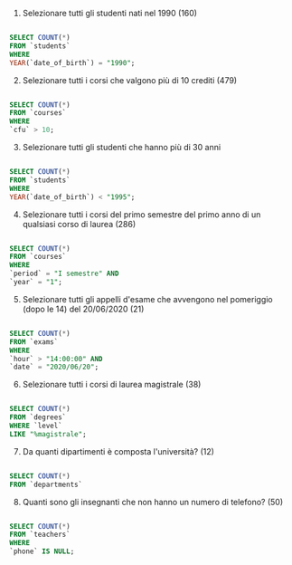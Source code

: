 1. Selezionare tutti gli studenti nati nel 1990 (160)

```sql

SELECT COUNT(*)
FROM `students`
WHERE
YEAR(`date_of_birth`) = "1990";

```

2. Selezionare tutti i corsi che valgono più di 10 crediti (479)

```sql

SELECT COUNT(*)
FROM `courses`
WHERE
`cfu` > 10;

```

3. Selezionare tutti gli studenti che hanno più di 30 anni

```sql

SELECT COUNT(*)
FROM `students`
WHERE
YEAR(`date_of_birth`) < "1995";

```

4. Selezionare tutti i corsi del primo semestre del primo anno di un qualsiasi corso di laurea (286)

```sql

SELECT COUNT(*)
FROM `courses`
WHERE
`period` = "I semestre" AND
`year` = "1";

```

5. Selezionare tutti gli appelli d'esame che avvengono nel pomeriggio (dopo le 14) del
   20/06/2020 (21)

```sql

SELECT COUNT(*)
FROM `exams`
WHERE
`hour` > "14:00:00" AND
`date` = "2020/06/20";

```

6. Selezionare tutti i corsi di laurea magistrale (38)

```sql

SELECT COUNT(*)
FROM `degrees`
WHERE `level`
LIKE "%magistrale";

```

7. Da quanti dipartimenti è composta l'università? (12)

```sql

SELECT COUNT(*)
FROM `departments`

```

8. Quanti sono gli insegnanti che non hanno un numero di telefono? (50)

```sql

SELECT COUNT(*)
FROM `teachers`
WHERE
`phone` IS NULL;

```

